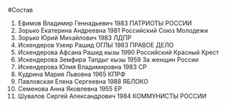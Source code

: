 #Состав
1. Ефимов Владимир Геннадьевич 1983 ПАТРИОТЫ РОССИИ
2. Зорько Екатерина Андреевна 1981 Российский Союз Молодежи
3. Зорько Юрий Михайлович 1983 ЛДПР
4. Искендеров Узеир Рашид ОГЛЫ 1983 ПРАВОЕ ДЕЛО
5. Искендерова Афсана Рашид кызы 1990 Российский Красный Крест
6. Искендерова Земфира Тапдыг кызы 1959 За женщин России
7. Искендерова Юлия Владимировна 1983 СР
8. Кудрина Мария Львовна 1965 КПРФ
9. Павловская Елена Сергеевна 1988 ЯБЛОКО
10. Семенова Анна Яковлевна 1955 ЕР
11. Шувалов Сергей Александрович 1984 КОММУНИСТЫ РОССИИ
